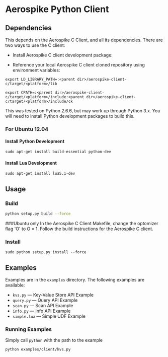 # Aerospike Python Client

## Dependencies

This depends on the Aerospike C Client, and all its dependencies. There are two ways to use the C client:

* Install Aerospike C client development package: 

* Reference your local Aerospike C client cloned repository using environment variables:

`export LD_LIBRARY_PATH=:<parent dir>/aerospike-client-c/target/<platform>/lib`	

`export CPATH=:<parent dir>/aerospike-client-c/target/<platform>/include:<parent dir>/aerospike-client-c/target/<platform>/include/ck`

This was tested on Python 2.6.6, but may work up through Python 3.x. You will need to install Python development packages to build this.

### For Ubuntu 12.04
#### Install Python Development
	sudo apt-get install build-essential python-dev
#### Install Lua Development
	sudo apt-get install lua5.1-dev

## Usage

### Build

```bash
python setup.py build --force
```	
###Ubuntu only
In the Aerospike C Client Makefile, change the optomizer flag 'O' to O = 1. Follow the build instructions for the Aerospike C client.

### Install
	
	sudo python setup.py install --force

## Examples

Examples are in the `examples` directory. The following examples are available:

* `kvs.py` — Key-Value Store API Example
* `query.py` — Query API Example
* `scan.py` — Scan API Example
* `info.py` — Info API Example
* `simple.lua` — Simple UDF Example

### Running Examples

Simply call `python` with the path to the example

	python examples/client/kvs.py

